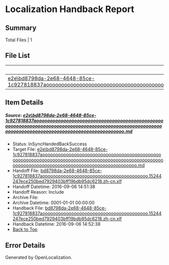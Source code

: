 # <a name='report-top'></a> Localization Handback Report

## Summary
 Total Files | 1

## File List
 Source File | Status | Details 
 ----------- | ------ | ------- 
 [e2e\bd8798da-2e68-4648-85ce-1c927818837aooooooooooooooooooooooooooooooooooooooooooooooooooooooooooooooooooooooooooooooooooooooooooooooooooooooooooooooooooooooooooooooooooooooooooooooooooooo.md](https://github.com/OpenLocalizationTestOrg/ol-test0/blob/3487503a291115f62c37f0eb3704556ada64405d/e2e/bd8798da-2e68-4648-85ce-1c927818837aooooooooooooooooooooooooooooooooooooooooooooooooooooooooooooooooooooooooooooooooooooooooooooooooooooooooooooooooooooooooooooooooooooooooooooooooooooo.md) | InSyncHandedBackSuccess | [Details](#c79aaa55a8dde0e192265c4424b42c64b67012202)

## Item Details
##### <a name='c79aaa55a8dde0e192265c4424b42c64b67012202'></a> Source: [e2e\bd8798da-2e68-4648-85ce-1c927818837aooooooooooooooooooooooooooooooooooooooooooooooooooooooooooooooooooooooooooooooooooooooooooooooooooooooooooooooooooooooooooooooooooooooooooooooooooooo.md](https://github.com/OpenLocalizationTestOrg/ol-test0/blob/3487503a291115f62c37f0eb3704556ada64405d/e2e/bd8798da-2e68-4648-85ce-1c927818837aooooooooooooooooooooooooooooooooooooooooooooooooooooooooooooooooooooooooooooooooooooooooooooooooooooooooooooooooooooooooooooooooooooooooooooooooooooo.md)
* Status: InSyncHandedBackSuccess
* Target File: [e2e\bd8798da-2e68-4648-85ce-1c927818837aooooooooooooooooooooooooooooooooooooooooooooooooooooooooooooooooooooooooooooooooooooooooooooooooooooooooooooooooooooooooooooooooooooooooooooooooooooo.md](https://github.com/OpenLocalizationTestOrg/ol-test0-zhcn/blob/b4d9124e7ecc6c916e3784e8f11547deb77084cd/e2e/bd8798da-2e68-4648-85ce-1c927818837aooooooooooooooooooooooooooooooooooooooooooooooooooooooooooooooooooooooooooooooooooooooooooooooooooooooooooooooooooooooooooooooooooooooooooooooooooooo.md)
* Handoff File: [bd8798da-2e68-4648-85ce-1c927818837aoooooooooooooooooooooooooooooooooooooooo.15244247ece250bed7929403bff19bdb95dc6218.zh-cn.xlf](https://github.com/OpenLocalizationTestOrg/ol-test0-handoff/blob/ad4c8b09755f33a804ce06c879411278be4f4cd5/ol-handoff/OpenLocalizationTestOrg/ol-test0-zhcn/ci/ht/bd8798da-2e68-4648-85ce-1c927818837aoooooooooooooooooooooooooooooooooooooooo.15244247ece250bed7929403bff19bdb95dc6218.zh-cn.xlf)
* Handoff Datetime: 2016-09-06 14:51:38
* Handoff Reason: Include
* Archive File: 
* Archive Datetime: 0001-01-01 00:00:00
* Handback File: [bd8798da-2e68-4648-85ce-1c927818837aoooooooooooooooooooooooooooooooooooooooo.15244247ece250bed7929403bff19bdb95dc6218.zh-cn.xlf](https://github.com/OpenLocalizationTestOrg/ol-test0-handback/blob/69436fd9ca36d94f221efe6edbc7bb881c12071b/ol-handback/OpenLocalizationTestOrg/ol-test0-zhcn/ci/ht/bd8798da-2e68-4648-85ce-1c927818837aoooooooooooooooooooooooooooooooooooooooo.15244247ece250bed7929403bff19bdb95dc6218.zh-cn.xlf)
* Handback Datetime: 2016-09-06 14:52:38
* [Back to Top](#report-top)


## Error Details

Generated by OpenLocalization.

